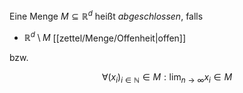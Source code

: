 Eine Menge $M \subseteq \mathbb{R}^d$ heißt *abgeschlossen*, falls
- $\mathbb{R}^d \setminus M$ [[zettel/Menge/Offenheit|offen]]

bzw.

$$
	\forall (x_i)_{i \in \mathbb{N}} \in M : \lim_{n \to \infty} x_i \in M
$$